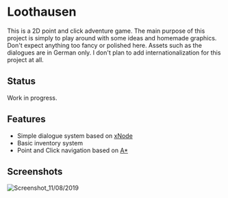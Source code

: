 # Loothausen

This is a 2D point and click adventure game. The main purpose of this project is simply to play around with some ideas and homemade graphics. Don't expect anything too fancy or polished here.
Assets such as the dialogues are in German only. I don't plan to add internationalization for this project at all.

## Status

Work in progress.

## Features
- Simple dialogue system based on [xNode](https://github.com/Siccity/xNode) 
- Basic inventory system
- Point and Click navigation based on [A*](https://arongranberg.com/astar/)
## Screenshots
![Screenshot_11/08/2019](https://i.ibb.co/zQ1B0k4/screenshot.png)

